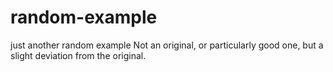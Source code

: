 # random-example
just another random example
Not an original, or particularly good one, but a slight deviation from the original.
